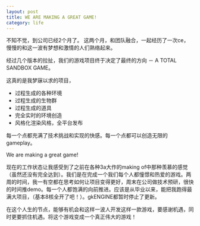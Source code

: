 ```yaml
---
layout: post
title: WE ARE MAKING A GREAT GAME!
category: life
---
```


不知不觉，到公司已经2个月了。
这两个月，和团队融合，一起经历了一次ce，慢慢的和这一波有梦想和激情的人们熟络起来。

经过几个版本的拉扯，我们的游戏项目终于决定了最终的方向 － A TOTAL SANDBOX GAME。

这真的是我梦寐以求的项目，

* 过程生成的各种环境
* 过程生成的生物群
* 过程生成的道具
* 完全实时的环境创造
* 风格化渲染风格，全平台发布

每一个点都充满了技术挑战和实现的快感。每一个点都可以创造无限的gameplay。

We are making a great game!

现在的工作状态让我感受到了之前在各种3a大作的making of中那种羡慕的感觉（虽然还没有完全达到）。我们是在完成一个我们每个人都憧憬和热爱的游戏。两周的时间，我一有空都在思考如何让项目变得更好，周末在公司做技术预研，很快的时间推demo。每一个人都饱满的向前推进。应该是从毕业以来，能把我跑得最满大项目，（基本8核全开了吧！）。gkENGINE都暂时停止了更新。

在这个人生的节点，能够有机会和这样一波人开发这样一款游戏，要感谢机遇，同时更要抓住机遇。将这个游戏变成一个真正伟大的游戏！
